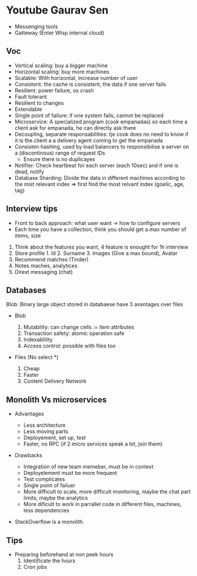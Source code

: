 # Youtube Gaurav Sen


- Messenging tools
- Gatteway (Enter Wtsp internal cloud)


## Voc

* Vertical scaling: buy a bigger machine
* Horizontal scaling: buy more machines
* Scalable: With horizontal, increase number of user
* Consistent: the cache is consistent, the data if one server fails
* Resilient: power failure, os crash
* Fault tolerant
* Resilient to changes
* Extendable
* Single point of failure: if one system fails, cannot be replaced
* Microservice: A specialized program (cook empanadas) so each time a client ask for empanada, he can directly ask there
* Decoupling, separate responsabilities: tje cook does no need to know if it is the.client a a delivery agent coming to get the empanada
* Consisten hashing, used by load balancers to responsibilise a server on a (discontinous) range of request IDs
  * Ensure there is no duplicayes
* Notifier: Check heartbeat for each server (each 10sec) and if one is dead, notify
* Database Sharding: Divide the data in different machines according to the mist relevant index => first find the most relvant index (goelic, age, tag)

## Interview tips

* Front to back approach: what user want -> how to configure servers
* Each time you have a collection, think you should get a max number of items, size

1. Think about the features you want, 4 feature is enought for 1h interview
  1. Store profile
    1. Id
    2. Surname
    3. Images (Give a max bound), Avatar
  2. Recommend matches (Tinder)
  3. Notes maches, analytices
  4. Dirext messaging (chat)


## Databases

Blob: Binary large object stored in databaese have 3 avantages over files

* Blob
  1. Mutability: can change cells := item attributes
  2. Transaction safety: atomic operation safe
  3. Indexablility
  4. Access control: possible with files too

* Files (No select *)
  1. Cheap
  2. Faster
  3. Content Delivery Network


## Monolith Vs microservices

* Advantages
  * Less architecture
  * Less moving parts
  * Deployement, set up, test
  * Faster, no RPC (if 2 micro services speak a lot, join them)

* Drawbacks
  * Integration of new team memeber, must be in context
  * Deployelement must be more frequent
  * Test complicates
  * Single point of failuer
  * More difficult to scale, more difficult monitoring, maybe the chat part limits, maybe the analytics
  * More dificult to work in parrallel code in different files, machines, less dependencies

* StackOverflow is a monolith

## Tips

* Preparing beforehand at non peek hours
  1. Identificate the hours
  2. Cron jobs
